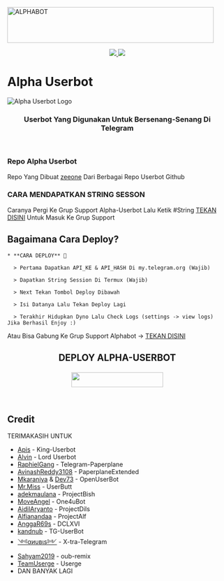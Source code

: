 <a href="https://cooltext.com"><img src="https://images.cooltext.com/5529589.gif" width="473" height="82" alt="ALPHABOT" /></a>


<p align="center">
  <a href="https://github.com/zeeone-star/Lord-Userbot/fork">
    <img src="https://img.shields.io/github/forks/zeeone-star/Lord-Userbot?label=Fork&style=social">
    
  </a>
  <a href="https://github.com/zeeone-star/Lord-Userbot">
    <img src="https://img.shields.io/github/stars/zeeone-star/Lord-Userbot?style=social">
  </a>
</p>  

# Alpha Userbot
![Alpha Userbot Logo](https://i.ibb.co/0KxkWXC/IMG-20210429-081906-169.jpg)

<h3 align="center">Userbot Yang Digunakan Untuk Bersenang-Senang Di Telegram</h3>
<p align="center">&nbsp;</p>

### Repo Alpha Userbot
Repo Yang Dibuat [zeeone](https://t.me/zeeoneee) Dari Berbagai Repo Userbot Github 

### CARA MENDAPATKAN STRING SESSON

Caranya Pergi Ke Grup Support Alpha-Userbot Lalu Ketik #String [TEKAN DISINI](https://t.me/alphabot_support) Untuk Masuk Ke Grup Support

## Bagaimana Cara Deploy?

```
* **CARA DEPLOY** 🔧

  > Pertama Dapatkan API_KE & API_HASH Di my.telegram.org (Wajib)

  > Dapatkan String Session Di Termux (Wajib)

  > Next Tekan Tombol Deploy Dibawah

  > Isi Datanya Lalu Tekan Deploy Lagi

  > Terakhir Hidupkan Dyno Lalu Check Logs (settings -> view logs) Jika Berhasil Enjoy :)
```
Atau Bisa Gabung Ke Grup Support Alphabot -> [TEKAN DISINI](https://t.me/alphabot_support)
## <p align="center">DEPLOY ALPHA-USERBOT</p>


<p align="center"><a href="https://heroku.com/deploy?template=https://github.com/zeeone-star/Alpha-userbot/tree/Lord-Userbot"> <img src="https://img.shields.io/badge/Deploy%20Ke%20Heroku-magenta?style=flat&logo=heroku" width="210" height="34.45" /></a></p>

<br>
</p>

## Credit
TERIMAKASIH UNTUK

* [Apis](https://github.com/apisuserbot) - King-Userbot
* [Alvin](https://github.com/Zora24) - Lord Userbot
* [RaphielGang](https://github.com/RaphielGang) - Telegram-Paperplane
* [AvinashReddy3108](https://github.com/AvinashReddy3108) - PaperplaneExtended
* [Mkaraniya](https://github.com/mkaraniya) & [Dev73](https://github.com/Devp73) - OpenUserBot
* [Mr.Miss](https://github.com/keselekpermen69) - UserButt
* [adekmaulana](https://github.com/adekmaulana) - ProjectBish
* [MoveAngel](https://github.com/MoveAngel) - One4uBot
* [AidilAryanto](https://github.com/aidilaryanto) - ProjectDils 
* [Alfianandaa](https://github.com/alfianandaa/ProjectAlf) - ProjectAlf
* [AnggaR69s](https://github.com/GengKapak/DCLXVI) - DCLXVI
* [kandnub](https://github.com/kandnub) - TG-UserBot
* [༺αиυвιѕ༻](https://github.com/Dark-Princ3) - X-tra-Telegram
* [Sahyam2019](https://github.com/sahyam2019/oub-remix) - oub-remix
* [TeamUserge](https://github.com/UsergeTeam/Userge) - Userge
* DAN BANYAK LAGI 
